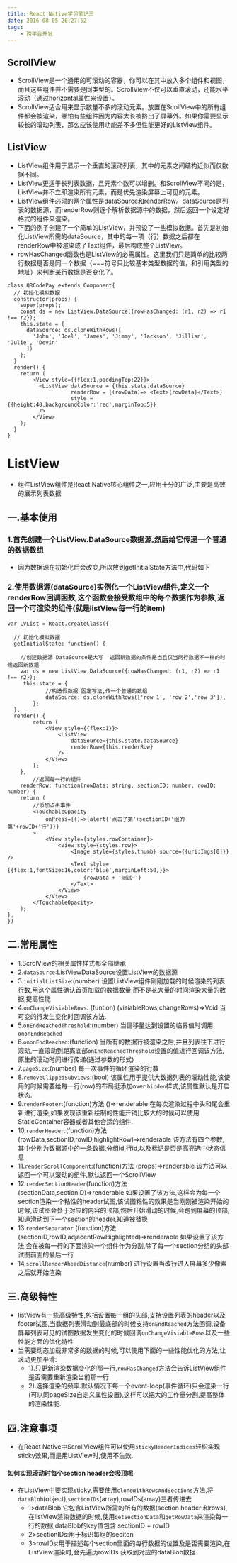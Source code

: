 ```yaml
---
title: React Native学习笔记三
date: 2016-08-05 20:27:52
tags:
    - 跨平台开发
---
```



## ScrollView

- ScrollView是一个通用的可滚动的容器，你可以在其中放入多个组件和视图，而且这些组件并不需要是同类型的。ScrollView不仅可以垂直滚动，还能水平滚动（通过horizontal属性来设置）。
- ScrollView适合用来显示数量不多的滚动元素。放置在ScollView中的所有组件都会被渲染，哪怕有些组件因为内容太长被挤出了屏幕外。如果你需要显示较长的滚动列表，那么应该使用功能差不多但性能更好的ListView组件。

<!--more-->

## ListView
- ListView组件用于显示一个垂直的滚动列表，其中的元素之间结构近似而仅数据不同。
- ListView更适于长列表数据，且元素个数可以增删。和ScrollView不同的是，ListView并不立即渲染所有元素，而是优先渲染屏幕上可见的元素。
- ListView组件必须的两个属性是dataSource和renderRow。dataSource是列表的数据源，而renderRow则逐个解析数据源中的数据，然后返回一个设定好格式的组件来渲染。
- 下面的例子创建了一个简单的ListView，并预设了一些模拟数据。首先是初始化ListView所需的dataSource，其中的每一项（行）数据之后都在renderRow中被渲染成了Text组件，最后构成整个ListView。
- rowHasChanged函数也是ListView的必需属性。这里我们只是简单的比较两行数据是否是同一个数据（===符号只比较基本类型数据的值，和引用类型的地址）来判断某行数据是否变化了。

```
class QRCodePay extends Component{
  // 初始化模拟数据
  constructor(props) {
    super(props);
    const ds = new ListView.DataSource({rowHasChanged: (r1, r2) => r1 !== r2});
    this.state = {
      dataSource: ds.cloneWithRows([
        'John', 'Joel', 'James', 'Jimmy', 'Jackson', 'Jillian', 'Julie', 'Devin'
      ])
    };
  }
  render() {
    return (
        <View style={{flex:1,paddingTop:22}}>
          <ListView dataSource = {this.state.dataSource}
                    renderRow = {(rowData)=> <Text>{rowData}</Text>}
                    style = {{height:40,backgroundColor:'red',marginTop:5}}
          />
        </View>
    );
  }
}
```


# ListView

- 组件ListView组件是React Native核心组件之一,应用十分的广泛,主要是高效的展示列表数据

## 一.基本使用

### 1.首先创建一个ListView.DataSource数据源,然后给它传递一个普通的数据数组
 - 因为数据源在初始化后会改变,所以放到getInitialState方法中,代码如下
 
### 2.使用数据源(dataSource)实例化一个ListView组件,定义一个renderRow回调函数,这个函数会接受数组中的每个数据作为参数,返回一个可渲染的组件(就是listView每一行的item)

```
var LVList = React.createClass({

  // 初始化模拟数据
  getInitialState: function() {
    
    //创建数据源 DataSource是大写  返回新数据的条件是当且仅当两行数据不一样的时候返回新数据
    var ds = new ListView.DataSource({rowHasChanged: (r1, r2) => r1 !== r2});
     this.state = {
            //构造假数据 固定写法,传一个普通的数组
            dataSource: ds.cloneWithRows(['row 1', 'row 2','row 3']),
        };
  },
  render() {
        return (
            <View style={{flex:1}}>
                <ListView
                    dataSource={this.state.dataSource}
                    renderRow={this.renderRow}
                />
            </View>
        );
    },
        //返回每一行的组件
    renderRow: function(rowData: string, sectionID: number, rowID: number) {
    return (
        //添加点击事件
        <TouchableOpacity
            onPress={()=>{alert('点击了第'+sectionID+'组的第'+rowID+'行')}}
        >
            <View style={styles.rowContainer}>
                <View style={styles.row}>
                    <Image style={styles.thumb} source={{uri:Imgs[0]}} />
                    <Text style={{flex:1,fontSize:16,color:'blue',marginLeft:50,}}>
                        {rowData + '测试~'}
                    </Text>
                </View>
            </View>
        </TouchableOpacity>
    );
},
})
```

## 二.常用属性
- 1.ScrolView的相关属性样式都全部继承
- 2.`dataSource`:ListViewDataSource设置ListView的数据源
- 3.`initialListSize`:(number) 设置ListView组件刚刚加载的时候渲染的列表行数,用这个属性确认首页加载的数据数量,而不是花大量的时间渲染大量的数据,提高性能
- 4.`onChangeVisiableRows`: (funtion) (visiableRows,changeRows)=>Void 当可变的行发生变化时回调该方法.
- 5.`onEndReachedThreshold`:(number) 当偏移量达到设置的临界值时调用`ononEndReached`
- 6.`ononEndReached`:(function) 当所有的数据行被渲染之后,并且列表往下进行滚动,一直滚动到距离底部`onEndReachedThreshold`设置的值进行回调该方法,原生的滚动时间进行传递(通过参数的形式)
- 7.`pageSize`:(number) 每一次事件的循环渲染的行数
- 8.`removeClippedSubviews`:(bool) 该属性用于提供大数据列表的滚动性能,该使用的时候需要给每一行(row)的布局挺添加over:`hidden`样式,该属性默认是开启状态.
- 9.`renderFooter`:(function)方法 ()=>renderable 在每次渲染过程中头和尾会重新进行渲染,如果发现该重新绘制的性能开销比较大的时候可以使用StaticContainer容器或者其他合适的组件.
- 10,`renderHeader`:(function)方法 (rowData,sectionID,rowID,highlightRow)=>renderable 该方法有四个参数,其中分别为数据源中的一条数据,分组id,行id,以及标记是否是高亮选中状态信息
- 11.`renderScrollComponent`:(function)方法 (props)=>renderable 该方法可以返回一个可以滚动的组件,默认返回一个ScrollView
- 12.`renderSectionHeader`(function)方法 (sectionData,sectionID)=>renderable 如果设置了该方法,这样会为每一个section渲染一个粘性的header试图,该试图粘性的效果是当刚刚被渲染开始的时候,该试图会处于对应的内容的顶部,然后开始滑动的时候,会跑到屏幕的顶部,知道滑动到下一个section的header,知道被替换
- 13.`renderSeparator` (function)方法 (sectionID,rowID,adjacentRowHighlighted)=>renderable 如果设置了该方法,会在被每一行的下面渲染一个组件作为分割,除了每一个section分组的头部试图前面的最后一行
- 14,`scrollRenderAheadDistance`(number) 进行设置当改行进入屏幕多少像素之后就开始渲染

## 三.高级特性
 - listView有一些高级特性,包括设置每一组的头部,支持设置列表的header以及footer试图,当数据列表滑动到最底部的时候支持`onEndReached`方法回调,设备屏幕列表可见的试图数据发生变化的时候回调`onChangeVisiableRows`以及一些性能方面的优化特性
 - 当需要动态加载非常多的数据的时候,可以使用下面的一些性能优化的方法,让滚动更加平滑:
   - 1).只更新渲染数据变化的那一行,`rowHasChanged`方法会告诉ListView组件是否需要重新渲染当前那一行
   - 2).选择渲染的频率.默认情况下每一个event-loop(事件循环)只会渲染一行(可以同pageSize自定义属性设置),这样可以把大的工作量分割,提高整体的渲染性能.
   

## 四.注意事项
 - 在React Native中ScrollView组件可以使用`stickyHeaderIndices`轻松实现sticky效果,而是用ListView时,使用不生效.

#### 如何实现滚动时每个section header会吸顶呢
 - 在ListView中要实现sticky,需要使用`cloneWithRowsAndSections`方法,将`dataBlob`(object),`sectionIDs`(array),rowIDs(array)三者传进去
   - 1>dataBlob 它包含ListView所需的所有的数据(section header 和rows),在listView渲染数据的时候,使用`getSectionData`和`getRowData`来渲染每一行的数据,dataBlob的key值包含 sectionID + rowID
   - 2>sectionIDs:用于标识每组的seciton
   - 3>rowIDs:用于描述每个section里面的每行数据的位置及是否需要渲染,在ListView渲染时,会先遍历rowIDs 获取到对应的dataBlob数据.
  























